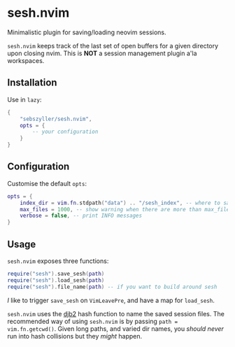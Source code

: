 # sesh.nvim

Minimalistic plugin for saving/loading neovim sessions.

`sesh.nvim` keeps track of the last set of open buffers for a given directory upon closing nvim.
This is **NOT** a session management plugin a'la workspaces.

## Installation

Use in `lazy`:

```lua
{
    "sebszyller/sesh.nvim",
    opts = {
        -- your configuration
    }
}
```

## Configuration

Customise the default `opts`:

```lua
opts = {
    index_dir = vim.fn.stdpath("data") .. "/sesh_index", -- where to save the session files
    max_files = 1000, -- show warning when there are more than max_files session files
    verbose = false, -- print INFO messages
}
```

## Usage

`sesh.nvim` exposes three functions:

```lua
require("sesh").save_sesh(path)
require("sesh").load_sesh(path)
require("sesh").file_name(path) -- if you want to build around sesh
```

*I* like to trigger `save_sesh` on `VimLeavePre`, and have a map for `load_sesh`.

`sesh.nvim` uses the [djb2](https://theartincode.stanis.me/008-djb2/) hash function to name the saved session files.
The recommended way of using `sesh.nvim` is by passing `path = vim.fn.getcwd()`.
Given long paths, and varied dir names, you *should never* run into hash collisions but they *might* happen.

